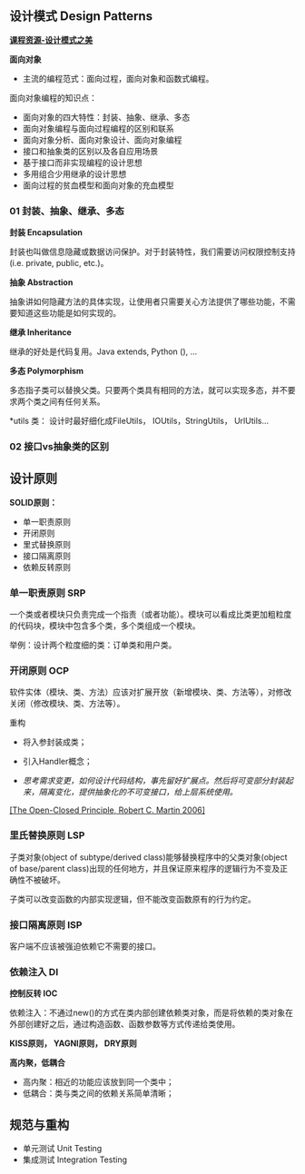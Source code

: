 ## 设计模式 Design Patterns

[**课程资源-设计模式之美**](https://time.geekbang.org/column/intro/250?tab=catalog)


**面向对象**
- 主流的编程范式：面向过程，面向对象和函数式编程。

面向对象编程的知识点：
- 面向对象的四大特性：封装、抽象、继承、多态
- 面向对象编程与面向过程编程的区别和联系
- 面向对象分析、面向对象设计、面向对象编程
- 接口和抽象类的区别以及各自应用场景
- 基于接口而非实现编程的设计思想
- 多用组合少用继承的设计思想
- 面向过程的贫血模型和面向对象的充血模型

### 01 封装、抽象、继承、多态

**封装 Encapsulation**

封装也叫做信息隐藏或数据访问保护。对于封装特性，我们需要访问权限控制支持(i.e. private, public, etc.)。

**抽象 Abstraction**

抽象讲如何隐藏方法的具体实现，让使用者只需要关心方法提供了哪些功能，不需要知道这些功能是如何实现的。

**继承 Inheritance**

继承的好处是代码复用。Java extends, Python (), ...

**多态 Polymorphism**

多态指子类可以替换父类。只要两个类具有相同的方法，就可以实现多态，并不要求两个类之间有任何关系。

*utils 类： 设计时最好细化成FileUtils， IOUtils，StringUtils， UrlUtils...

### 02 接口vs抽象类的区别

## 设计原则

**SOLID原则：**
- 单一职责原则
- 开闭原则
- 里式替换原则
- 接口隔离原则
- 依赖反转原则

### 单一职责原则 SRP

一个类或者模块只负责完成一个指责（或者功能）。模块可以看成比类更加粗粒度的代码块，模块中包含多个类，多个类组成一个模块。

举例：设计两个粒度细的类：订单类和用户类。

### 开闭原则 OCP

软件实体（模块、类、方法）应该对扩展开放（新增模块、类、方法等），对修改关闭（修改模块、类、方法等）。

重构
- 将入参封装成类；
- 引入Handler概念；

- *思考需求变更，如何设计代码结构，事先留好扩展点。然后将可变部分封装起来，隔离变化，提供抽象化的不可变接口，给上层系统使用。*

[[The Open-Closed Principle, Robert C. Martin 2006]](https://courses.cs.duke.edu/fall07/cps108/papers/ocp.pdf)

### 里氏替换原则 LSP

子类对象(object of subtype/derived class)能够替换程序中的父类对象(object of base/parent class)出现的任何地方，并且保证原来程序的逻辑行为不变及正确性不被破坏。

子类可以改变函数的内部实现逻辑，但不能改变函数原有的行为约定。

### 接口隔离原则 ISP

客户端不应该被强迫依赖它不需要的接口。

### 依赖注入 DI

**控制反转 IOC**

依赖注入：不通过new()的方式在类内部创建依赖类对象，而是将依赖的类对象在外部创建好之后，通过构造函数、函数参数等方式传递给类使用。


**KISS原则， YAGNI原则， DRY原则**

**高内聚，低耦合**
- 高内聚：相近的功能应该放到同一个类中；
- 低耦合：类与类之间的依赖关系简单清晰；

## 规范与重构

- 单元测试 Unit Testing
- 集成测试 Integration Testing




